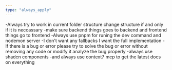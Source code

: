 ```yaml
---
type: "always_apply"
---
```


-Always try to work in current folder structure change structure if and only if it is neccassary
-make sure backend things goes to backend and frontend things go to frontend
-Always use pnpm for runing the dev command and nodemon server
-I don't want any fallbacks I want the full implementation
-If there is a bug or error please try to solve the bug or error without removing any code or modify it analyze the bug properly
-always use shadcn components
-and always use context7 mcp to get the latest docs on everything
